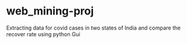 # web_mining-proj
Extracting data for covid cases in two states of India and compare the  recover rate using python Gui
